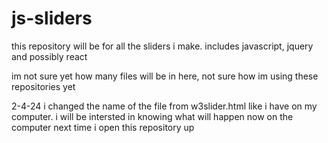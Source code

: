 # js-sliders
this repository will be for all the sliders i make. includes javascript, jquery and possibly react

im not sure yet how many files will be in here, not sure how im using these repositories yet


2-4-24 i changed the name of the file from w3slider.html like i have on my computer. i will be intersted in knowing what will happen now on the computer next time i open this repository up
